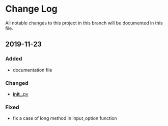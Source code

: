 # Change Log

All notable changes to this project in this branch will be documented in this file.

## 2019-11-23

### Added
- documentation file

### Changed
- [__init___.py](https://github.com/austinmm/beets/blob/Chris_Nguyen_deliverible2task2/beets/ui/__init__.py)

### Fixed

- fix a case of long method in input_option function

